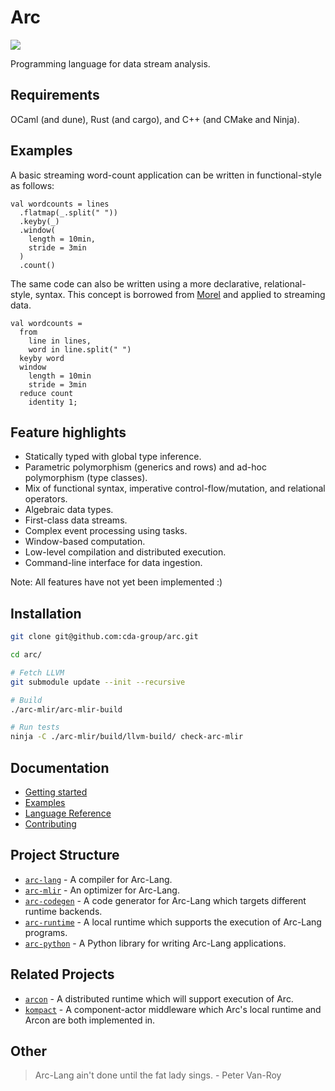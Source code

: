 # Arc

[![](https://img.shields.io/badge/docs-online-brightgreen)](https://segeljakt.github.io/arc-website/doc.html)

Programming language for data stream analysis.

## Requirements

OCaml (and dune), Rust (and cargo), and C++ (and CMake and Ninja).

## Examples

A basic streaming word-count application can be written in functional-style as follows:
```
val wordcounts = lines
  .flatmap(_.split(" "))
  .keyby(_)
  .window(
    length = 10min,
    stride = 3min
  )
  .count()
```

The same code can also be written using a more declarative, relational-style, syntax. This concept is borrowed from [Morel](https://github.com/julianhyde/morel) and applied to streaming data.

```
val wordcounts =
  from
    line in lines,
    word in line.split(" ")
  keyby word
  window
    length = 10min
    stride = 3min
  reduce count
    identity 1;
```

## Feature highlights

* Statically typed with global type inference.
* Parametric polymorphism (generics and rows) and ad-hoc polymorphism (type classes).
* Mix of functional syntax, imperative control-flow/mutation, and relational operators.
* Algebraic data types.
* First-class data streams.
* Complex event processing using tasks.
* Window-based computation.
* Low-level compilation and distributed execution.
* Command-line interface for data ingestion.

Note: All features have not yet been implemented :)

## Installation

```bash
git clone git@github.com:cda-group/arc.git

cd arc/

# Fetch LLVM
git submodule update --init --recursive

# Build
./arc-mlir/arc-mlir-build

# Run tests
ninja -C ./arc-mlir/build/llvm-build/ check-arc-mlir
```

## Documentation

* [Getting started](https://cda-group.github.io/arc/getting-started.html)
* [Examples](https://cda-group.github.io/arc/getting-started.html)
* [Language Reference](https://cda-group.github.io/arc/arc-lang/mod.md.html)
* [Contributing](https://cda-group.github.io/arc/arc-lang/arc-lang/contributing.html)

## Project Structure

* [`arc-lang`](https://github.com/cda-group/arc/tree/master/arc-lang) - A compiler for Arc-Lang.
* [`arc-mlir`](https://github.com/cda-group/arc/tree/master/arc-mlir) - An optimizer for Arc-Lang.
* [`arc-codegen`](https://github.com/cda-group/arc/tree/master/arc-codegen) - A code generator for Arc-Lang which targets different runtime backends.
* [`arc-runtime`](https://github.com/cda-group/arc/tree/master/arc-runtime) - A local runtime which supports the execution of Arc-Lang programs.
* [`arc-python`](https://github.com/cda-group/arc/tree/master/arc-python) - A Python library for writing Arc-Lang applications.

## Related Projects

* [`arcon`](https://github.com/cda-group/arcon) - A distributed runtime which will support execution of Arc.
* [`kompact`](https://github.com/kompics/kompact) - A component-actor middleware which Arc's local runtime and Arcon are both implemented in.

## Other

> Arc-Lang ain't done until the fat lady sings. - Peter Van-Roy
